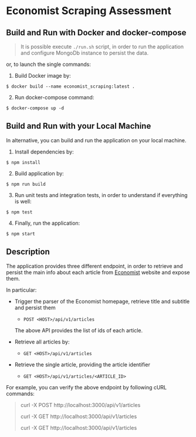 # Economist Scraping Assessment

## Build and Run with Docker and docker-compose

> It is possible execute `./run.sh` script, in order to run the application and configure MongoDb instance to persist the data.

or, to launch the single commands:

1. Build Docker image by:

```shell
$ docker build --name economist_scraping:latest .
```

2. Run docker-compose command:

```shell
$ docker-compose up -d 
```

## Build and Run with your Local Machine

In alternative, you can build and run the application on your local machine.

1. Install dependencies by:

```shell
$ npm install
```

2. Build application by:

```shell
$ npm run build
```

3. Run unit tests and integration tests, in order to understand if everything is well:

```shell
$ npm test
```

4. Finally, run the application:

```shell
$ npm start
```

## Description

The application provides three different endpoint, in order to retrieve and persist the main info about each article
from [Economist](https://www.economist.com/)
website and expose them.

In particular:

- Trigger the parser of the Economist homepage, retrieve title and subtitle and persist them
    - `POST <HOST>/api/v1/articles`
      
    The above API provides the list of ids of each article.


- Retrieve all articles by:
    - `GET <HOST>/api/v1/articles`


- Retrieve the single article, providing the article identifier
    - `GET <HOST>/api/v1/articles/<ARTICLE_ID>`

For example, you can verify the above endpoint by following cURL commands:
> curl -X POST http://localhost:3000/api/v1/articles
> 
> curl -X GET http://localhost:3000/api/v1/articles
> 
> curl -X GET http://localhost:3000/api/v1/articles

